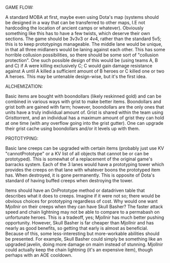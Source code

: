 GAME FLOW:

A standard MOBA at first, maybe even using Dota's map (systems should be designed in a way that can be transferred to other maps, I.E not hardcoding the location of ancient camps or whatever). Obviously something like this has to have a few twists, which deserve their own sections. The game should be 3v3v3 or 4v4, rather than the standard 5v5; this is to keep prototypings manageable. The middle lane would be unique, in that all three midlaners would be laning against each other. This has some horrible collusion possibilities, so there should be some sort of "collusion protection". One such possible design of this would be (using teams A, B and C) if A were killing exclusively C; C would gain damage resistance against A until A killed a sufficient amount of B heroes or C killed one or two A heroes. This may be untenable design-wise, but it's the first idea.

ALCHEMIZATION:

Basic items are bought with boondollars (likely reskinned gold) and can be combined in various ways with grist to make better items. Boondollars and grist both are gained with farm; however, boondollars are the only ones that units have a truly individual amount of. Grist is shared within the team using Gristtorrent, and an individual has a maximum amount of grist they can hold at one time (with any overflow going into the grist gutter). One can upgrade their grist cache using boondollars and/or it levels up with them.

PROTOTYPING:

Basic lane creeps can be upgraded with certain items (probably just use KV "cannotPrototype" or a KV list of all objects that cannot be or can be prototyped). This is somewhat of a replacement of the original game's barracks system. Each of the 3 lanes would have a prototyping tower which provides the creeps on that lane with whatever boons the prototyped item has. When destroyed, it is gone permanently. This is opposite of Dota's standard of having buffed creeps when destroying the tower.

Items should have an OnPrototype method or datadriven table that describes what it does to creeps. Imagine if it were not so; there would be obvious choices for prototyping regardless of cost. Why would one want Mjollnir on their creeps when they can have Skull Basher? The faster attack speed and chain lightning may not be able to compare to a permabash on unfortunate heroes. This is a tradeoff, yes; Mjollnir has much better pushing opportunity. However, Skull Basher is far cheaper than Mjollnir and has nearly as good benefits, so getting that early is almost as beneficial. Because of this, some less-interesting but more-workable abilities should be presented. For example, Skull Basher could simply be something like an upgraded javelin, doing more damage on maim instead of stunning. Mjollnir could actually keep the chain lightning (it's an expensive item), though perhaps with an AOE cooldown.